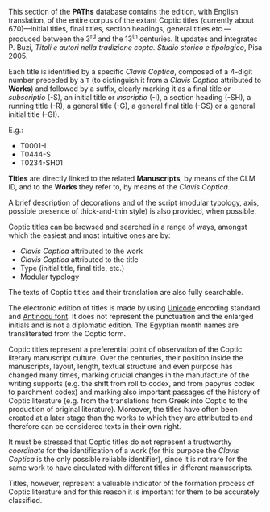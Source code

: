 This section of the **PAThs** database contains the edition, with English translation, of the entire corpus of the extant Coptic titles (currently about 670)—initial titles, final titles, section headings, general titles etc.—produced between the 3<sup>rd</sup> and the 13<sup>th</sup> centuries.  It updates and integrates P. Buzi, *Titoli e autori nella tradizione copta. Studio storico e tipologico*, Pisa 2005.

Each title is identified by a specific *Clavis Coptica*, composed of a 4-digit number preceded by a `T` (to distinguish it from a *Clavis Coptica* attributed to **Works**) and followed by a suffix, clearly marking it as a final title or *subscriptio* (-S), an initial title or *inscriptio* (-I), a section heading (-SH), a running title (-R), a general title (-G), a general final title (-GS) or a general initial title (-GI).

E.g.:
- T0001-I
- T0444-S
- T0234-SH01

**Titles** are directly linked to the related **Manuscripts**, by means of the CLM ID, and to the **Works** they refer to, by means of the *Clavis Coptica*.

A brief description of decorations and of the script (modular typology, axis, possible presence of thick-and-thin style) is also provided, when possible.

Coptic titles can be browsed and searched in a range of ways, amongst which the easiest and most intuitive ones are by:
- *Clavis Coptica* attributed to the work
- *Clavis Coptica* attributed to the title
- Type (initial title, final title, etc.)
- Modular typology

The texts of Coptic titles and their translation are also fully searchable.

The electronic edition of titles is made by using [Unicode](https://unicode.org) encoding standard and [Antinoou font](https://www.evertype.com/fonts/coptic/). It does not represent the punctuation and the enlarged initials and is not a diplomatic edition. The Egyptian month names are transliterated from the Coptic form.

Coptic titles represent a preferential point of observation of the Coptic literary manuscript culture. Over the centuries, their position inside the manuscripts, layout, length, textual structure and even purpose has changed many times, marking crucial changes in the manufacture of the writing supports (e.g. the shift from roll to codex, and from papyrus codex to parchment codex) and marking also important passages of the history of Coptic literature (e.g. from the translations from Greek into Coptic to the production of original literature). Moreover, the titles have often been created at a later stage than the works to which they are attributed to and therefore can be considered texts in their own right.

It must be stressed that Coptic titles do not represent a trustworthy *coordinate* for the identification of a work (for this purpose the *Clavis Coptica* is the only possible reliable identifier), since it is not rare for the same work to have circulated with different titles in different manuscripts.

Titles, however, represent a valuable indicator of the formation process of Coptic literature and for this reason it is important for them to be accurately classified.

